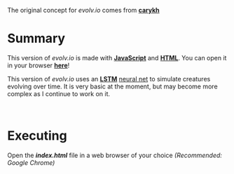 The original concept for *evolv\.io* comes from **[carykh](https://www.youtube.com/watch?v=OLnv8QaEDL0)**

# Summary
This version of *evolv\.io* is made with **[JavaScript](https://developer.mozilla.org/en-US/docs/Web/JavaScript)** and **[HTML](https://developer.mozilla.org/en-US/docs/Web/HTML)**. You can open it in your browser **[here](https://evolvio4all.github.io/)**!

This version of *evolv\.io* uses an **[LSTM](http://colah.github.io/posts/2015-08-Understanding-LSTMs/)** [neural net](https://www.digitaltrends.com/cool-tech/what-is-an-artificial-neural-network/) to simulate creatures evolving over time. It is very basic at the moment, but may become more complex as I continue to work on it.

&nbsp;

# Executing
Open the ***index.html*** file in a web browser of your choice *(Recommended: Google Chrome)*
